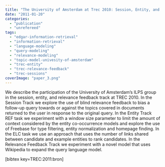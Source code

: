 ```yaml
---
title: "The University of Amsterdam at Trec 2010: Session, Entity, and Relevance Feedback"
date: "2011-01-20"
categories: 
  - "publication"
  - "unrefereed"
tags: 
  - "edgar-information-retrieval"
  - "information-retrieval"
  - "language-modeling"
  - "query-modeling"
  - "relevance-modeling"
  - "topic-model-univesity-of-amsterdam"
  - "trec-entity"
  - "trec-relevance-feedback"
  - "trec-sessions"
coverImage: "paper_3.png"
---
```


We describe the participation of the University of Amsterdam’s ILPS group in the session, entity, and relevance feedback track at TREC 2010. In the Session Track we explore the use of blind relevance feedback to bias a follow-up query towards or against the topics covered in documents returned to the user in response to the original query. In the Entity Track REF task we experiment with a window size parameter to limit the amount of context considered by the entity co-occurrence models and explore the use of Freebase for type filtering, entity normalization and homepage finding. In the ELC task we use an approach that uses the number of links shared between candidate and example entities to rank candidates. In the Relevance Feedback Track we experiment with a novel model that uses Wikipedia to expand the query language model.

\[bibtex key=TREC:2011:bron\]
